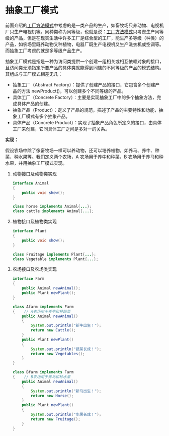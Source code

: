# 抽象工厂模式

前面介绍的[工厂方法模式](./Factory)中考虑的是一类产品的生产，如畜牧场只养动物、电视机厂只生产电视机等。同种类称为同等级，也就是说：[工厂方法模式](./Factory)只考虑生产同等级的产品，但是在现实生活中许多工厂是综合型的工厂，能生产多等级（种类）的产品，如农场里既养动物又种植物，电器厂既生产电视机又生产洗衣机或空调等。而抽象工厂考虑的就是多等级产品生产。

抽象工厂模式是指是一种为访问类提供一个创建一组相关或相互依赖对象的接口，且访问类无须指定所要产品的具体类就能得到同族的不同等级的产品的模式结构。其组成与工厂模式相差无几：

- 抽象工厂（Abstract Factory）：提供了创建产品的接口，它包含多个创建产品的方法 newProduct()，可以创建多个不同等级的产品。
- 具体工厂（Concrete Factory）：主要是实现抽象工厂中的多个抽象方法，完成具体产品的创建。
- 抽象产品（Product）：定义了产品的规范，描述了产品的主要特性和功能，抽象工厂模式有多个抽象产品。
- 具体产品（Concrete Product）：实现了抽象产品角色所定义的接口，由具体工厂来创建，它同具体工厂之间是多对一的关系。

**实现：**

假设农场中除了像畜牧场一样可以养动物，还可以培养植物，如养马、养牛、种菜、种水果等。我们定义两个农场，A 农场用于养牛和种菜，B 农场用于养马和种水果，并用抽象工厂模式实现。

1. 动物接口及动物类实现

   ```java
   interface Animal
   {
       public void show();
   }
   
   class horse implements Animal{...};
   class cattle implements Animal{...};
   ```

2. 植物接口及植物类实现

   ```java
   interface Plant
   {
       public void show();
   }
   
   class Fruitage implements Plant{...};
   class Vegetable implements Plant{...};
   ```

3. 农场接口及农场类实现

   ```java
   interface Farm
   {
       public Animal newAnimal();
       public Plant newPlant();
   }
   
   class Afarm implements Farm
   {	// A农场用于养牛和种蔬菜
       public Animal newAnimal()
       {
           System.out.println("新牛出生！");
           return new Cattle();
       }
       public Plant newPlant()
       {
           System.out.println("蔬菜长成！");
           return new Vegetables();
       }
   }
   
   class Bfarm implements Farm
   {	// B农场用于养马和种水果
       public Animal newAnimal()
       {
           System.out.println("新马出生！");
           return new Horse();
       }
       public Plant newPlant()
       {
           System.out.println("水果长成！");
           return new Fruitage();
       }
   }
   ```

   